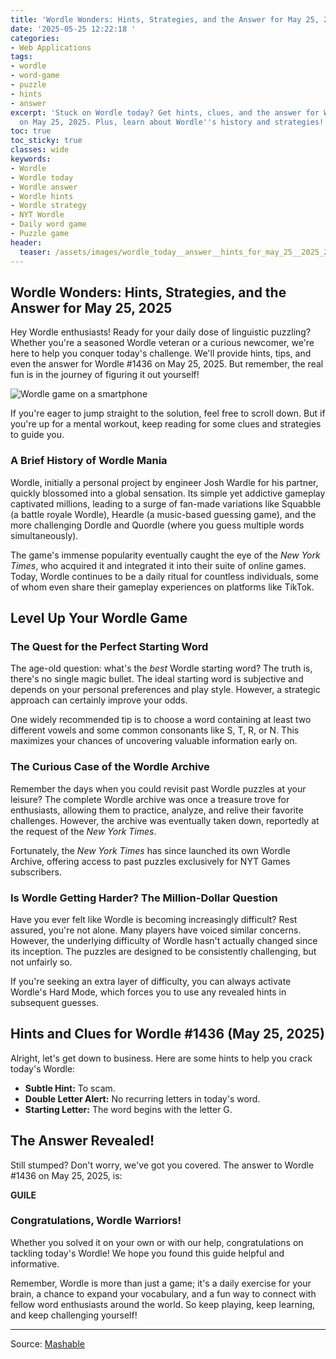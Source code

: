 ```yaml
---
title: 'Wordle Wonders: Hints, Strategies, and the Answer for May 25, 2025'
date: '2025-05-25 12:22:18 '
categories:
- Web Applications
tags:
- wordle
- word-game
- puzzle
- hints
- answer
excerpt: 'Stuck on Wordle today? Get hints, clues, and the answer for Wordle #1436
  on May 25, 2025. Plus, learn about Wordle''s history and strategies!'
toc: true
toc_sticky: true
classes: wide
keywords:
- Wordle
- Wordle today
- Wordle answer
- Wordle hints
- Wordle strategy
- NYT Wordle
- Daily word game
- Puzzle game
header:
  teaser: /assets/images/wordle_today__answer__hints_for_may_25__2025_20250525122217.jpg
---
```


## Wordle Wonders: Hints, Strategies, and the Answer for May 25, 2025

Hey Wordle enthusiasts! Ready for your daily dose of linguistic puzzling? Whether you're a seasoned Wordle veteran or a curious newcomer, we're here to help you conquer today's challenge. We'll provide hints, tips, and even the answer for Wordle #1436 on May 25, 2025. But remember, the real fun is in the journey of figuring it out yourself!

![Wordle game on a smartphone](https://helios-i.mashable.com/imagery/articles/02DrUaV0hbiR5JhRMEgjkuD/hero-image.jpg)

If you're eager to jump straight to the solution, feel free to scroll down. But if you're up for a mental workout, keep reading for some clues and strategies to guide you.

### A Brief History of Wordle Mania

Wordle, initially a personal project by engineer Josh Wardle for his partner, quickly blossomed into a global sensation. Its simple yet addictive gameplay captivated millions, leading to a surge of fan-made variations like Squabble (a battle royale Wordle), Heardle (a music-based guessing game), and the more challenging Dordle and Quordle (where you guess multiple words simultaneously).

The game's immense popularity eventually caught the eye of the *New York Times*, who acquired it and integrated it into their suite of online games. Today, Wordle continues to be a daily ritual for countless individuals, some of whom even share their gameplay experiences on platforms like TikTok.

## Level Up Your Wordle Game

### The Quest for the Perfect Starting Word

The age-old question: what's the *best* Wordle starting word? The truth is, there's no single magic bullet. The ideal starting word is subjective and depends on your personal preferences and play style. However, a strategic approach can certainly improve your odds.

One widely recommended tip is to choose a word containing at least two different vowels and some common consonants like S, T, R, or N. This maximizes your chances of uncovering valuable information early on.

### The Curious Case of the Wordle Archive

Remember the days when you could revisit past Wordle puzzles at your leisure? The complete Wordle archive was once a treasure trove for enthusiasts, allowing them to practice, analyze, and relive their favorite challenges. However, the archive was eventually taken down, reportedly at the request of the *New York Times*.

Fortunately, the *New York Times* has since launched its own Wordle Archive, offering access to past puzzles exclusively for NYT Games subscribers.

### Is Wordle Getting Harder? The Million-Dollar Question

Have you ever felt like Wordle is becoming increasingly difficult? Rest assured, you're not alone. Many players have voiced similar concerns. However, the underlying difficulty of Wordle hasn't actually changed since its inception. The puzzles are designed to be consistently challenging, but not unfairly so.

If you're seeking an extra layer of difficulty, you can always activate Wordle's Hard Mode, which forces you to use any revealed hints in subsequent guesses.

## Hints and Clues for Wordle #1436 (May 25, 2025)

Alright, let's get down to business. Here are some hints to help you crack today's Wordle:

*   **Subtle Hint:** To scam.
*   **Double Letter Alert:** No recurring letters in today's word.
*   **Starting Letter:** The word begins with the letter G.

## The Answer Revealed!

Still stumped? Don't worry, we've got you covered. The answer to Wordle #1436 on May 25, 2025, is:

**GUILE**

### Congratulations, Wordle Warriors!

Whether you solved it on your own or with our help, congratulations on tackling today's Wordle! We hope you found this guide helpful and informative.

Remember, Wordle is more than just a game; it's a daily exercise for your brain, a chance to expand your vocabulary, and a fun way to connect with fellow word enthusiasts around the world. So keep playing, keep learning, and keep challenging yourself!


---

Source: [Mashable](https://mashable.com/article/wordle-today-answer-may-25-2025)